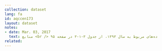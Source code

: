 ```yaml
---
collection: dataset
lang: fa
id: aqccen173
layout: dataset
notes: 
- date: Mar. 03, 2017
  text: منابع <br /> داده‌های مربوط به سال ۱۳۹۳، از جدول ۳-۱-۳ در صفحه ۹۵،  <a href='http&#58;//air.tehran.ir/portals/0/ReportFiles/AirPollution/New/25.pdf'> گزارش سالانه کیفیت هوای تهران در سال ۱۳۹۳ <a/> استخراج شده است. <br /> داده‌های مربوط به سال ۱۳۹۲، از جدول ۴-۲ در صفحه ۱۱۲،  <a href='http&#58;//air.tehran.ir/portals/0/ReportFiles/AirPollution/New/24.pdf'> گزارش سالانه کیفیت هوای تهران در سال ۱۳۹۲ <a/> استخراج شده است. <br /> داده‌های مربوط به سال ۱۳۹۱، از جدول ۲۵ در صفحه ۱۰۲، <a href='http&#58;//air.tehran.ir/portals/0/ReportFiles/AirPollution/New/18.pdf'> گزارش سالانه کیفیت هوای تهران در سال ۱۳۹۱ <a/> استخراج شده است. <br /> داده‌های مربوط به سال ۱۳۹۰، از جدول ۶۹، <a href='http&#58;//air.tehran.ir/portals/0/ReportFiles/AirPollution/New/17.pdf'> گزارش سالانه کیفیت هوای تهران در سال ۱۳۹۰ <a/> استخراج شده است.
related:
---
```

